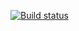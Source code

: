 [![Build status](https://ci.appveyor.com/api/projects/status/5ymam15m9qwaxpn8?svg=true)](https://ci.appveyor.com/project/IlyaMahnach/hw19patternscarddelivery)
